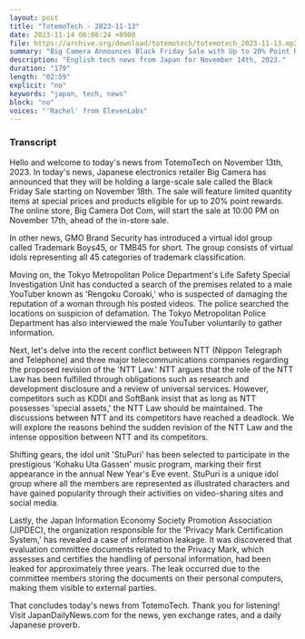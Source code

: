 ```yaml
---
layout: post
title: "TotemoTech - 2023-11-13"
date: 2023-11-14 06:08:24 +0900
file: https://archive.org/download/totemotech/totemotech_2023-11-13.mp3
summary: "Big Camera Announces Black Friday Sale with Up to 20% Point Rewards; Virtual Idol Group TMB45 Unveiled, & more…"
description: "English tech news from Japan for November 14th, 2023."
duration: "179"
length: "02:59"
explicit: "no"
keywords: "japan, tech, news"
block: "no"
voices: "'Rachel' from ElevenLabs"
---
```


### Transcript

Hello and welcome to today's news from TotemoTech on November 13th, 2023. In today's news, Japanese electronics retailer Big Camera has announced that they will be holding a large-scale sale called the Black Friday Sale starting on November 18th. The sale will feature limited quantity items at special prices and products eligible for up to 20% point rewards. The online store, Big Camera Dot Com, will start the sale at 10:00 PM on November 17th, ahead of the in-store sale.

In other news, GMO Brand Security has introduced a virtual idol group called Trademark Boys45, or TMB45 for short. The group consists of virtual idols representing all 45 categories of trademark classification.

Moving on, the Tokyo Metropolitan Police Department's Life Safety Special Investigation Unit has conducted a search of the premises related to a male YouTuber known as 'Rengoku Coroaki,' who is suspected of damaging the reputation of a woman through his posted videos. The police searched the locations on suspicion of defamation. The Tokyo Metropolitan Police Department has also interviewed the male YouTuber voluntarily to gather information.

Next, let's delve into the recent conflict between NTT (Nippon Telegraph and Telephone) and three major telecommunications companies regarding the proposed revision of the 'NTT Law.' NTT argues that the role of the NTT Law has been fulfilled through obligations such as research and development disclosure and a review of universal services. However, competitors such as KDDI and SoftBank insist that as long as NTT possesses 'special assets,' the NTT Law should be maintained. The discussions between NTT and its competitors have reached a deadlock. We will explore the reasons behind the sudden revision of the NTT Law and the intense opposition between NTT and its competitors.

Shifting gears, the idol unit 'StuPuri' has been selected to participate in the prestigious 'Kohaku Uta Gassen' music program, marking their first appearance in the annual New Year's Eve event. StuPuri is a unique idol group where all the members are represented as illustrated characters and have gained popularity through their activities on video-sharing sites and social media.

Lastly, the Japan Information Economy Society Promotion Association (JIPDEC), the organization responsible for the 'Privacy Mark Certification System,' has revealed a case of information leakage. It was discovered that evaluation committee documents related to the Privacy Mark, which assesses and certifies the handling of personal information, had been leaked for approximately three years. The leak occurred due to the committee members storing the documents on their personal computers, making them visible to external parties.

That concludes today's news from TotemoTech. Thank you for listening!   Visit JapanDailyNews.com for the news, yen exchange rates, and a daily Japanese proverb.
